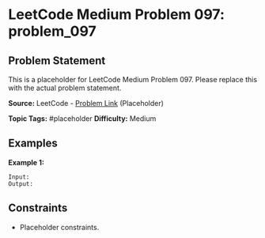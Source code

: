 # LeetCode Medium Problem 097: problem_097

## Problem Statement

This is a placeholder for LeetCode Medium Problem 097.
Please replace this with the actual problem statement.

**Source:** LeetCode - [Problem Link](https://leetcode.com/problems/problem-097/) (Placeholder)

**Topic Tags:** #placeholder
**Difficulty:** Medium

## Examples

**Example 1:**

```
Input:
Output:
```

## Constraints

- Placeholder constraints.
